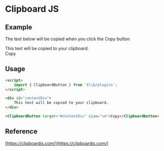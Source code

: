 <script>
    import { ClipboardButton } from '$lib/plugins';
</script>

# Clipboard JS

## Example

<div class="space-y-3">
    <p>The text below will be copied when you click the Copy button</p>
    <div id="text" class="border rounded-lg p-3 bg-gray-50">
        This text will be copied to your clipboard.
    </div>
    <ClipboardButton target="#text" size="sm" success="">Copy</ClipboardButton>
</div>

## Usage

```html
<script>
    import { ClipboardButton } from '$lib/plugins';
</script>

<div id="contentDiv">
    This text will be copied to your clipboard. 
</div>

<ClipboardButton target="#contentDiv" size="sm">Copy</ClipboardButton>
```

## Reference

[https://clipboardjs.com/](https://clipboardjs.com/)
